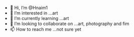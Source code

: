 - 👋 Hi, I’m @Hnaim1
- 👀 I’m interested in ...art
- 🌱 I’m currently learning ...art 
- 💞️ I’m looking to collaborate on ...art, photography and fim
- 📫 How to reach me ...not sure yet

<!---
Hnaim1/Hnaim1 is a ✨ special ✨ repository because its `README.md` (this file) appears on your GitHub profile.
You can click the Preview link to take a look at your changes.
--->
